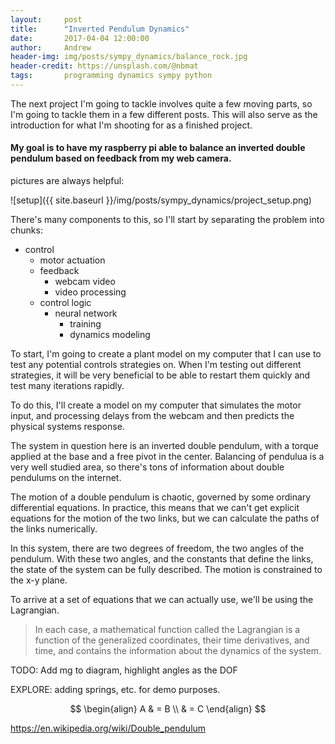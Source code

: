 ```yaml
---
layout:     post
title:      "Inverted Pendulum Dynamics"
date:       2017-04-04 12:00:00
author:     Andrew
header-img: img/posts/sympy_dynamics/balance_rock.jpg
header-credit: https://unsplash.com/@nbmat
tags:       programming dynamics sympy python
---
```


The next project I'm going to tackle involves quite a few moving parts, so I'm going to tackle them in a few different posts.  This will also serve as the introduction for what I'm shooting for as a finished project.

#### My goal is to have my raspberry pi able to balance an inverted double pendulum based on feedback from my web camera.

pictures are always helpful:

![setup]({{ site.baseurl }}/img/posts/sympy_dynamics/project_setup.png)

There's many components to this, so I'll start by separating the problem into chunks:
* control
    * motor actuation
    * feedback
        * webcam video
        * video processing
    * control logic
        * neural network
            * training
            * dynamics modeling

To start, I'm going to create a plant model on my computer that I can use to test any potential controls strategies on.  When I'm testing out different strategies, it will be very beneficial to be able to restart them quickly and test many iterations rapidly.

To do this, I'll create a model on my computer that simulates the motor input, and processing delays from the webcam and then predicts the physical systems response.

The system in question here is an inverted double pendulum, with a torque applied at the base and a free pivot in the center.  Balancing of pendulua is a very well studied area, so there's tons of information about double pendulums on the internet.

The motion of a double pendulum is chaotic, governed by some ordinary differential equations.  In practice, this means that we can't get explicit equations for the motion of the two links, but we can calculate the paths of the links numerically.

In this system, there are two degrees of freedom, the two angles of the pendulum.  With these two angles, and the constants that define the links, the state of the system can be fully described.  The motion is constrained to the x-y plane.

To arrive at a set of equations that we can actually use, we'll be using the Lagrangian.

> In each case, a mathematical function called the Lagrangian is a function of the generalized coordinates, their time derivatives, and time, and contains the information about the dynamics of the system.

TODO: Add mg to diagram, highlight angles as the DOF

EXPLORE: adding springs, etc. for demo purposes.

$$ \begin{align} A & = B \\ & = C \end{align} $$

https://en.wikipedia.org/wiki/Double_pendulum

